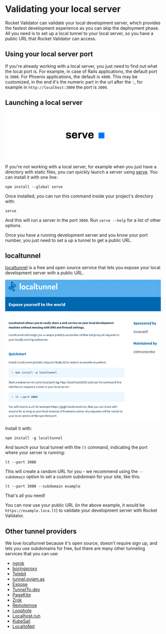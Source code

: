 # Validating your local server

Rocket Validator can validate your local development server, which provides the fastest development experience as you can skip the deployment phase. All you need is to set up a local tunnel to your local server, so you have a public URL that Rocket Validator can access.

## Using your local server port

If you're already working with a local server, you just need to find out what the local port is. For example, in case of Rails applications, the default port is `3000`. For Phoenix applications, the default is `4000`. This may be customized, in the end it's the numeric part in the url after the `:`, for example in `http://localhost:3000` the port is `3000`.

## Launching a local server

![Serve](/img/local-server/serve.png)

If you're not working with a local server, for example when you just have a directory with static files, you can quickly launch a server using [serve](https://www.npmjs.com/package/serve). You can install it with one line:

```
npm install --global serve
```

Once installed, you can run this command inside your project's directory with:

```
serve
```

And this will run a server in the port `3000`. Run `serve --help` for a list of other options.

Once you have a running development server and you know your port number, you just need to set a up a tunnel to get a public URL.

## localtunnel

[localtunnel](https://localtunnel.github.io/www/) is a free and open source service that lets you expose your local development server with a public URL.

![localtunnel](/img/local-server/localtunnel.png)

Install it with:

```
npm install -g localtunnel
```

And launch your local tunnel with the `lt` command, indicating the port where your server is running:

```
lt --port 3000 
```

This will create a random URL for you - we recommend using the `--subdomain` option to set a custom subdomain for your site, like this:

```
lt --port 3000 --subdomain example
```

That's all you need!

You can now use your public URL (in the above example, it would be `https://example.loca.lt`) to validate your development server with Rocket Validator.

## Other tunnel providers

We love localtunnel because it's open source, doesn't require sign up, and lets you use subdomains for free, but there are many other tunneling services that you can use:

* [ngrok](https://ngrok.com/)
* [boringproxy](https://boringproxy.io/)
* [Telebit](https://telebit.cloud/)
* [tunnel.pyjam.as](https://tunnel.pyjam.as/)
* [Expose](https://expose.dev)
* [TunnelTo.dev](https://tunnelto.dev)
* [PageKite](https://pagekite.net/)
* [Zrok](https://zrok.io/)
* [Remotemoe](https://github.com/fasmide/remotemoe)
* [Loophole](https://loophole.cloud/)
* [Localhost.run](https://localhost.run/)
* [KubeSail](https://kubesail.com/homepage)
* [LocaltoNet](https://localtonet.com/)
